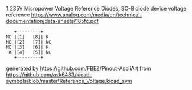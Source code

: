 1.235V Micropower Voltage Reference Diodes, SO-8
diode device voltage reference
https://www.analog.com/media/en/technical-documentation/data-sheets/185fc.pdf


	   +---------+
	NC |[1]   [8]| K
	NC |[2]   [7]| NC
	NC |[3]   [6]| K
	 A |[4]   [5]| NC
	   +---------+


generated by https://github.com/FBEZ/Pinout-AsciiArt from https://github.com/ask6483/kicad-symbols/blob/master/Reference_Voltage.kicad_sym
